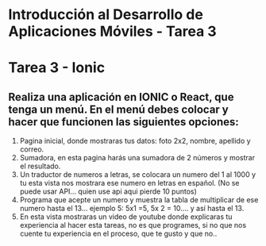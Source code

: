# Introducción al Desarrollo de Aplicaciones Móviles - Tarea 3

# Tarea 3 - Ionic

## Realiza una aplicación en IONIC o React, que tenga un menú. En el menú debes colocar y hacer que funcionen las siguientes opciones: 

1. Pagina inicial, donde mostraras tus datos: foto 2x2, nombre, apellido y correo.
2. Sumadora, en esta pagina harás una sumadora de 2 números y mostrar el resultado.
3. Un traductor de numeros a letras, se colocara un numero del 1 al 1000 y tu esta vista nos mostrara ese numero en letras en español. (No se puede usar API... quien use api aqui pierde 10 puntos)
4. Programa que acepte un numero y muestra la tabla de multiplicar de ese numero hasta el 13... ejemplo 5: 5x1 =5, 5x 2 = 10.... y así hasta el 13.
5. En esta vista mostraras un video de youtube donde explicaras tu experiencia al hacer esta tareas, no es que programes, si no que nos cuente tu experiencia en el proceso, que te gusto y que no..
